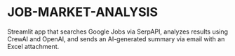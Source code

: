 # JOB-MARKET-ANALYSIS
Streamlit app that searches Google Jobs via SerpAPI, analyzes results using CrewAI and OpenAI, and sends an AI-generated summary via email with an Excel attachment.
